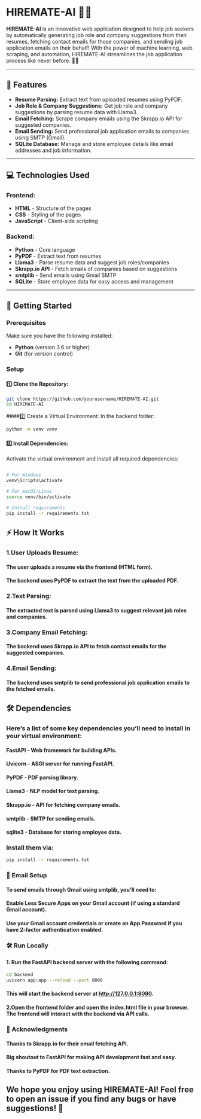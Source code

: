 # HIREMATE-AI 🚀💼

**HIREMATE-AI** is an innovative web application designed to help job seekers by automatically generating job role and company suggestions from their resumes, fetching contact emails for those companies, and sending job application emails on their behalf! With the power of machine learning, web scraping, and automation, HIREMATE-AI streamlines the job application process like never before. 🤖✨

---

## 🚀 Features
- **Resume Parsing:** Extract text from uploaded resumes using PyPDF.
- **Job Role & Company Suggestions:** Get job role and company suggestions by parsing resume data with Llama3.
- **Email Fetching:** Scrape company emails using the Skrapp.io API for suggested companies.
- **Email Sending:** Send professional job application emails to companies using SMTP (Gmail).
- **SQLite Database:** Manage and store employee details like email addresses and job information.

---

## 💻 Technologies Used
### Frontend:
- **HTML** - Structure of the pages
- **CSS** - Styling of the pages
- **JavaScript** - Client-side scripting

### Backend:
- **Python** - Core language
- **PyPDF** - Extract text from resumes
- **Llama3** - Parse resume data and suggest job roles/companies
- **Skrapp.io API** - Fetch emails of companies based on suggestions
- **smtplib** - Send emails using Gmail SMTP
- **SQLite** - Store employee data for easy access and management

---

## 🚀 Getting Started

### Prerequisites

Make sure you have the following installed:
- **Python** (version 3.6 or higher)
- **Git** (for version control)

### Setup

#### 1️⃣ Clone the Repository:
```bash
git clone https://github.com/yourusername/HIREMATE-AI.git
cd HIREMATE-AI
```
####2️⃣ Create a Virtual Environment:
In the backend folder:

```bash
python -m venv venv
```
#### 3️⃣ Install Dependencies:
Activate the virtual environment and install all required dependencies:

```bash

# For Windows
venv\Scripts\activate

# For macOS/Linux
source venv/bin/activate

# Install requirements
pip install -r requirements.txt
```
## ⚡ How It Works
### 1.User Uploads Resume:
#### The user uploads a resume via the frontend (HTML form).
#### The backend uses PyPDF to extract the text from the uploaded PDF.

### 2.Text Parsing:
#### The extracted text is parsed using Llama3 to suggest relevant job roles and companies.

### 3.Company Email Fetching:
#### The backend uses Skrapp.io API to fetch contact emails for the suggested companies.

### 4.Email Sending:
#### The backend uses smtplib to send professional job application emails to the fetched emails.

## 🛠️ Dependencies
### Here’s a list of some key dependencies you’ll need to install in your virtual environment:

#### FastAPI - Web framework for building APIs.
#### Uvicorn - ASGI server for running FastAPI.
#### PyPDF - PDF parsing library.
#### Llama3 - NLP model for text parsing.
#### Skrapp.io - API for fetching company emails.
#### smtplib - SMTP for sending emails.
#### sqlite3 - Database for storing employee data.

### Install them via:
```bash
pip install -r requirements.txt
```
### 📧 Email Setup
#### To send emails through Gmail using smtplib, you'll need to:

#### Enable Less Secure Apps on your Gmail account (if using a standard Gmail account).
#### Use your Gmail account credentials or create an App Password if you have 2-factor authentication enabled.


### 🛠️ Run Locally
#### 1. Run the FastAPI backend server with the following command:
```bash
cd backend
uvicorn app:app --reload --port 8080
```
#### This will start the backend server at http://127.0.0.1:8080.

#### 2.Open the frontend folder and open the index.html file in your browser. The frontend will interact with the backend via API calls.

### 🌟 Acknowledgments

#### Thanks to Skrapp.io for their email fetching API.

#### Big shoutout to FastAPI for making API development fast and easy.

#### Thanks to PyPDF for PDF text extraction.

## We hope you enjoy using HIREMATE-AI! Feel free to open an issue if you find any bugs or have suggestions! 🚀
